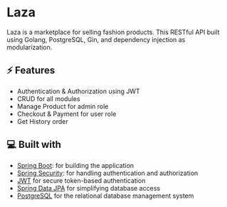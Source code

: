 # Laza

Laza is a marketplace for selling fashion products. This RESTful API built using Golang, PostgreSQL, Gin, and dependency injection as modularization.

## ⚡ Features

- Authentication & Authorization using JWT
- CRUD for all modules
- Manage Product for admin role
- Checkout & Payment for user role
- Get History order

## 💻 Built with

- [Spring Boot](https://spring.io/projects/spring-boot): for building the application
- [Spring Security](https://spring.io/projects/spring-security): for handling authentication and authorization
- [JWT](https://jwt.io/) for secure token-based authentication
- [Spring Data JPA](https://spring.io/projects/spring-data-jpa) for simplifying database access
- [PostgreSQL](https://www.postgresql.org/) for the relational database management system